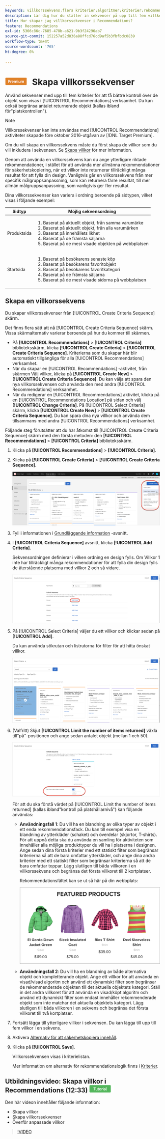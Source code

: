 ```yaml
---
keywords: villkorssekvens;flera kriterier;algoritmer;kriterier;rekommendationer-kriterier;sekvens;gränsantal returnerade objekt;platshållarnivåkontroll;plats
description: Lär dig hur du ställer in sekvenser på upp till fem villkor för att få bättre kontroll över objekten som visas i Adobe [!DNL Target] Recommendations verksamhet.
title: Hur skapar jag villkorssekvenser i Recommendations?
feature: Recommendations
exl-id: 5366c86c-7685-478b-a621-9b3f24296ab7
source-git-commit: 152257a52d836a88ffcd76cd9af5b3fbfbdc0839
workflow-type: tm+mt
source-wordcount: '765'
ht-degree: 0%

---
```


# ![PREMIUM](/help/main/assets/premium.png) Skapa villkorssekvenser

Använd sekvenser med upp till fem kriterier för att få bättre kontroll över de objekt som visas i [!UICONTROL Recommendations] verksamhet. Du kan också begränsa antalet returnerade objekt (kallas ibland för&quot;platskontrollen&quot;).

>[!NOTE]
>
>Villkorssekvenser kan inte användas med [!UICONTROL Recommendations] aktiviteter skapade före oktober 2016-utgåvan av [!DNL Target Premium].

Om du vill skapa en villkorssekvens måste du först skapa de villkor som du vill inkludera i sekvensen. Se [Skapa villkor](/help/main/c-recommendations/c-algorithms/create-new-algorithm.md) för mer information.

Genom att använda en villkorssekvens kan du ange ytterligare riktade rekommendationer, i stället för att använda mer allmänna rekommendationer för säkerhetskopiering, när ett villkor inte returnerar tillräckligt många resultat för att fylla din design. Vanligtvis går en villkorssekvens från mer specifik målgruppsanpassning, som kan returnera färre resultat, till mer allmän målgruppsanpassning, som vanligtvis ger fler resultat.

Dina villkorssekvenser kan variera i ordning beroende på sidtypen, vilket visas i följande exempel:

| Sidtyp | Möjlig sekvensordning |
| --- | --- |
| Produktsida | <ol><li>Baserat på aktuellt objekt, från samma varumärke</li><li>Baserat på aktuellt objekt, från alla varumärken</li><li>Baserat på innehållets likhet</li><li>Baserat på de främsta säljarna</li><li>Baserat på de mest visade objekten på webbplatsen</li></ol> |
| Startsida | <ol><li>Baserat på besökarens senaste köp </li><li>Baserat på besökarens favoritobjekt</li><li>Baserat på besökarens favoritkategori</li><li>Baserat på de främsta säljarna</li><li>Baserat på de mest visade sidorna på webbplatsen</li></ol> |

## Skapa en villkorssekvens

Du skapar villkorssekvenser från [!UICONTROL Create Criteria Sequence] skärm.

Det finns flera sätt att nå [!UICONTROL Create Criteria Sequence] skärm. Vissa skärmalternativ varierar beroende på hur du kommer till skärmen.

* På **[!UICONTROL Recommendations]** > **[!UICONTROL Criteria]** biblioteksskärm, klicka **[!UICONTROL Create Criteria]** > **[!UICONTROL Create Criteria Sequence]**. Kriterierna som du skapar här blir automatiskt tillgängliga för alla [!UICONTROL Recommendations] verksamhet.
* När du skapar en [!UICONTROL Recommendations] -aktivitet, från skärmen Välj villkor, klicka på **[!UICONTROL Create New]** > **[!UICONTROL Create Criteria Sequence]**. Du kan välja att spara den nya villkorssekvensen och använda den med andra [!UICONTROL Recommendations] verksamhet.
* När du redigerar en [!UICONTROL Recommendations] aktivitet, klicka på en [!UICONTROL Recommendations Location] på sidan och välj **[!UICONTROL Change Criteria]**. På [!UICONTROL Select Criteria] skärm, klicka **[!UICONTROL Create New]** > **[!UICONTROL Create Criteria Sequence]**. Du kan spara dina nya villkor och använda dem tillsammans med andra [!UICONTROL Recommendations] verksamhet.

Följande steg förutsätter att du har åtkomst till [!UICONTROL Create Criteria Sequence] skärm med den första metoden: den **[!UICONTROL Recommendations]** > **[!UICONTROL Criteria]** biblioteksskärm.

1. Klicka på **[!UICONTROL Recommendations]** > **[!UICONTROL Criteria]**.

1. Klicka på **[!UICONTROL Create Criteria]** > **[!UICONTROL Create Criteria Sequence]**.

   ![](assets/CreateCriteriaSequence.png)

1. Fyll i informationen i [Grundläggande information](/help/main/c-recommendations/c-algorithms/create-new-algorithm.md#info) -avsnitt.

1. I **[!UICONTROL Criteria Sequence]** avsnitt, klicka **[!UICONTROL Add Criteria]**.

   Sekvensordningen definierar i vilken ordning en design fylls. Om Villkor 1 inte har tillräckligt många rekommendationer för att fylla din design fylls de återstående platserna med villkor 2 och så vidare.

   ![Lägg till villkor](/help/main/c-recommendations/c-algorithms/assets/add-criteria.png)

1. På [!UICONTROL Select Criteria] väljer du ett villkor och klickar sedan på **[!UICONTROL Add]**.

   Du kan använda sökrutan och listrutorna för filter för att hitta önskat villkor.

   ![Välj villkor](/help/main/c-recommendations/c-algorithms/assets/select-criteria.png)

1. (Valfritt) Skjut **[!UICONTROL Limit the number of items returned]** växla till&quot;på&quot;-positionen och ange sedan antalet objekt (mellan 1 och 50).

   ![Begränsa antalet returnerade objekt](/help/main/c-recommendations/c-algorithms/assets/limit-number.png)

   För att du ska förstå värdet på [!UICONTROL Limit the number of items returned] (kallas ibland&quot;kontroll på platshållarnivå&quot;) kan följande användas:

   * **Användningsfall 1**: Du vill ha en blandning av olika typer av objekt i ett enda rekommendationsfack. Du kan till exempel visa en blandning av ytterkläder (schaket) och överdelar (skjortor, T-shirts). För att uppnå detta ska du använda en samling för aktiviteten som innehåller alla möjliga produkttyper du vill ha i platserna i designen. Ange sedan dina första kriterier med ett statiskt filter som begränsar kriterierna så att de bara omfattar ytterkläder, och ange dina andra kriterier med ett statiskt filter som begränsar kriterierna så att de bara omfattar toppar. Lägg slutligen till båda villkoren i en villkorssekvens och begränsa det första villkoret till 2 kortplatser.

      Rekommendationsfältet kan se ut så här på din webbplats:

      ![Rekommendationsfack för produkter](/help/main/c-recommendations/c-algorithms/assets/featured-products.png)

   * **Användningsfall 2**: Du vill ha en blandning av både alternativa objekt och kompletterande objekt. Ange ett villkor för att använda en visad/visad algoritm och använd ett dynamiskt filter som begränsar de rekommenderade objekten till det aktuella objektets kategori. Ställ in det andra villkoret för att använda en visad/köpt algoritm och använd ett dynamiskt filter som endast innehåller rekommenderade objekt som inte matchar det aktuella objektets kategori. Lägg slutligen till båda villkoren i en sekvens och begränsa det första villkoret till två kortplatser.

1. Fortsätt lägga till ytterligare villkor i sekvensen. Du kan lägga till upp till fem villkor i en sekvens.

1. Aktivera [Alternativ för att säkerhetskopiera innehåll](/help/main/c-recommendations/c-algorithms/create-new-algorithm.md#content).

1. Klicka på **[!UICONTROL Save]**.

   Villkorssekvensen visas i kriterielistan.

   Mer information om alternativ för rekommendationslogik finns i [Kriterier](/help/main/c-recommendations/c-algorithms/algorithms.md).

## Utbildningsvideo: Skapa villkor i Recommendations (12:33) ![Självstudiemärke](/help/main/assets/tutorial.png)

Den här videon innehåller följande information:

* Skapa villkor
* Skapa villkorssekvenser
* Överför anpassade villkor

>[!VIDEO](https://video.tv.adobe.com/v/27694?quality=12)

